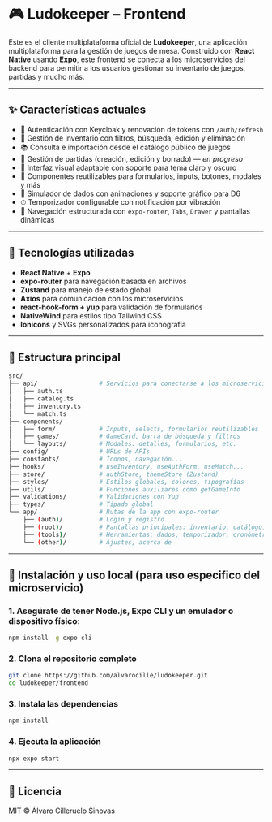 # 🎮 Ludokeeper – Frontend

Este es el cliente multiplataforma oficial de **Ludokeeper**, una aplicación multiplataforma para la gestión de juegos de mesa. Construido con **React Native** usando **Expo**, este frontend se conecta a los microservicios del backend para permitir a los usuarios gestionar su inventario de juegos, partidas y mucho más.

---

## ✨ Características actuales

- 🔐 Autenticación con Keycloak y renovación de tokens con `/auth/refresh`
- 🧾 Gestión de inventario con filtros, búsqueda, edición y eliminación
- 📚 Consulta e importación desde el catálogo público de juegos
- 📅 Gestión de partidas (creación, edición y borrado) — *en progreso*
- 🎨 Interfaz visual adaptable con soporte para tema claro y oscuro
- 🧰 Componentes reutilizables para formularios, inputs, botones, modales y más
- 🎲 Simulador de dados con animaciones y soporte gráfico para D6
- ⏱ Temporizador configurable con notificación por vibración
- 📱 Navegación estructurada con `expo-router`, `Tabs`, `Drawer` y pantallas dinámicas

---

## 🧱 Tecnologías utilizadas

- **React Native** + **Expo**
- **expo-router** para navegación basada en archivos
- **Zustand** para manejo de estado global
- **Axios** para comunicación con los microservicios
- **react-hook-form + yup** para validación de formularios
- **NativeWind** para estilos tipo Tailwind CSS
- **Ionicons** y SVGs personalizados para iconografía

---

## 📁 Estructura principal

```bash
src/
├── api/                 # Servicios para conectarse a los microservicios
│   ├── auth.ts
│   ├── catalog.ts
│   ├── inventory.ts
│   └── match.ts
├── components/
│   ├── form/            # Inputs, selects, formularios reutilizables
│   ├── games/           # GameCard, barra de búsqueda y filtros
│   └── layouts/         # Modales: detalles, formularios, etc.
├── config/              # URLs de APIs
├── constants/           # Íconos, navegación...
├── hooks/               # useInventory, useAuthForm, useMatch...
├── store/               # authStore, themeStore (Zustand)
├── styles/              # Estilos globales, colores, tipografías
├── utils/               # Funciones auxiliares como getGameInfo
├── validations/         # Validaciones con Yup
├── types/               # Tipado global
└── app/                 # Rutas de la app con expo-router
    ├── (auth)/          # Login y registro
    ├── (root)/          # Pantallas principales: inventario, catálogo, menú
    ├── (tools)/         # Herramientas: dados, temporizador, cronómetro
    └── (other)/         # Ajustes, acerca de
```

---

## 🚀 Instalación y uso local (para uso especifico del microservicio)
### 1. Asegúrate de tener Node.js, Expo CLI y un emulador o dispositivo físico:
``` bash
npm install -g expo-cli
```
### 2. Clona el repositorio completo
``` bash
git clone https://github.com/alvarocille/ludokeeper.git
cd ludokeeper/frontend
```
### 3. Instala las dependencias
``` bash
npm install
```
### 4. Ejecuta la aplicación
``` bash
npx expo start
```
---

## 📄 Licencia

MIT © Álvaro Cilleruelo Sinovas
